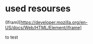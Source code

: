 # used resourses

(Ifram)[https://developer.mozilla.org/en-US/docs/Web/HTML/Element/iframe]


to test

